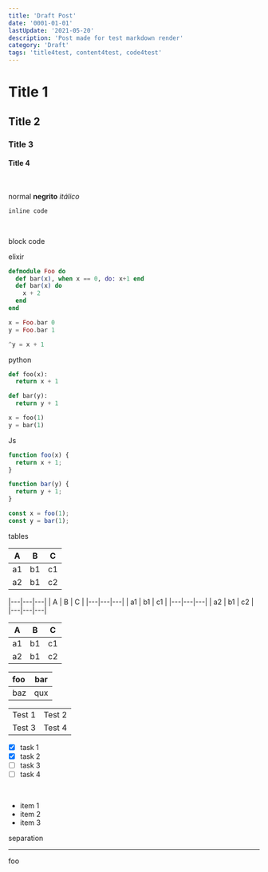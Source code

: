 ```yaml
---
title: 'Draft Post'
date: '0001-01-01'
lastUpdate: '2021-05-20'
description: 'Post made for test markdown render'
category: 'Draft'
tags: 'title4test, content4test, code4test'
---
```


# Title 1
## Title 2
### Title 3
#### Title 4

&nbsp;

normal
**negrito**
_itálico_


`inline code`

&nbsp;

block code

elixir
```elixir
defmodule Foo do
  def bar(x), when x == 0, do: x+1 end
  def bar(x) do
    x + 2
  end
end

x = Foo.bar 0
y = Foo.bar 1

^y = x + 1
```

python
```python
def foo(x):
  return x + 1

def bar(y):
  return y + 1

x = foo(1)
y = bar(1)
```

Js
```javascript
function foo(x) {
  return x + 1;
}

function bar(y) {
  return y + 1;
}

const x = foo(1);
const y = bar(1);
```


tables


| A | B | C |
|---|---|---|
| a1 | b1 | c1 |
| a2 | b1 | c2 |

|---|---|---|
| A | B | C |
|---|---|---|
| a1 | b1 | c1 |
|---|---|---|
| a2 | b1 | c2 |
|---|---|---|

A | B | C
---|---|---
a1 | b1 | c1
a2 | b1 | c2

| foo | bar |
| :-- | :-: |
| baz | qux |


<table>
  <tr>
    <td>Test 1</td>
    <td>Test 2</td>
  </tr>
  <tr>
    <td>Test 3</td>
    <td>Test 4</td>
  </tr>
</table>


- [x] task 1
- [x] task 2
- [ ] task 3
- [ ] task 4

<br/>

- item 1
- item 2
- item 3

separation

---

foo
